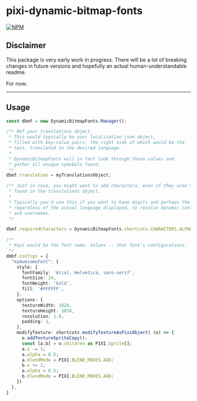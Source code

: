 # pixi-dynamic-bitmap-fonts

[![NPM](https://nodei.co/npm/pixi-dynamic-bitmap-fonts.png)](https://npmjs.org/package/pixi-dynamic-bitmap-fonts)

## Disclaimer

This package is very early work in progress. There will be a lot of breaking changes in future versions and hopefully an actual human-understandable readme.

For now:

----

## Usage

```ts
const dbmf = new DynamicBitmapFonts.Manager();

/** Ref your translations object. 
 * This would typically be your localization json object,
 * filled with key-value pairs, the right side of which would be the
 * text, translated to the desired language.
 * 
 * DynamicBitmapFonts will in fact look through those values and
 * gather all unique symvbols found.
 */
dbmf.translation = myTranslationsObject;

/** Just in case, you might want to add characters, even if they aren't
 * found in the translations object.
 * 
 * Typically you'd use this if you want to have digits and perhaps the english alphabet,
 * regardless of the actual language displayed, to resolve dynamic content such as numeric values
 * and usernames.
 */

dbmf.requiredCharacters = DynamicBitmapFonts.shortcuts.CHARACTERS.ALPHANUMERIC;

/**
 * Keys would be the font name. Values -- that font's configurations.
 */
dmbf.configs = {
  "myAwesomeFont": {
    style: {
      fontFamily: 'Arial, Helvetica, sans-serif',
      fontSize: 24,
      fontWeight: 'bold',
      fill: '#FFFFFF',
    },
    options: {
      textureWidth: 1024,
      textureHeight: 1024,
      resolution: 1.0,
      padding: 1,
    },
    modifyTexture: shortcuts.modifyTextureAsPixiObject( (o) => {
      o.addTextureSpriteCopy();
      const [a,b] = o.children as PIXI.Sprite[];
      a.x -= 1;
      a.alpha = 0.5;
      a.blendMode = PIXI.BLEND_MODES.ADD;
      b.x += 1;
      a.alpha = 0.5;
      b.blendMode = PIXI.BLEND_MODES.ADD;
    })
  },
}

```
